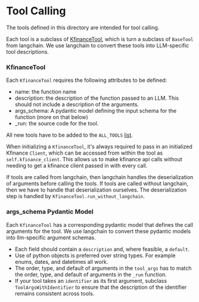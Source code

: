 # Tool Calling

The tools defined in this directory are intended for tool calling. 

Each tool is a subclass of [KfinanceTool](shared_models.py), which is
turn a subclass of `BaseTool` from langchain. We use langchain to convert these tools 
into LLM-specific tool descriptions.

### KfinanceTool
Each `KfinanceTool` requires the following attributes to be defined:
- name: the function name
- description: the description of the function passed to an LLM. This should not include a description 
of the arguments.
- args_schema: A pydantic model defining the input schema for the function (more on that below)
- _run: the source code for the tool.

All new tools have to be added to the `ALL_TOOLS` [list](__init__.py).


When initializing a `KfinanceTool`, it's always required to pass in an initialized Kfinance 
`Client`, which can be accessed from within the tool as `self.kfinance_client`. This allows us to 
make kfinance api calls without needing to get a kfinance client passed in with every call.

If tools are called from langchain, then langchain handles the deserialization of arguments before 
calling the tools. If tools are called without langchain, then we have to handle that
deserialization ourselves. The deserialization step is handled by 
`KfinanceTool.run_without_langchain`.

### args_schema Pydantic Model
Each `KfinanceTool` has a corresponding pydantic model that defines the call arguments for the tool.
We use langchain to convert these pydantic models into llm-specific argument schemas. 
- Each field should contain a `description` and, where feasible, a `default`.
- Use of python objects is preferred over string types. For example enums, dates, and datetimes all 
work.
- The order, type, and default of arguments in the `tool_args` has to match the order, type, and 
default of arguments in the `_run` function.
- If your tool takes an `identifier` as its first argument, subclass `ToolArgsWithIdentifier` to 
ensure that the description of the identifier remains consistent across tools.